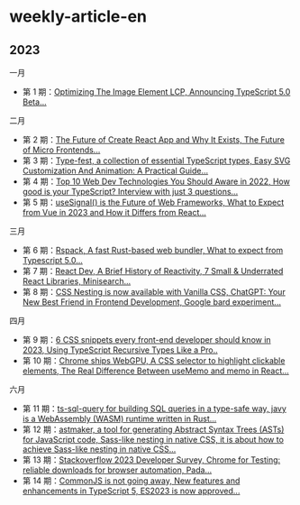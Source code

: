 # weekly-article-en

## 2023

一月

- 第 1 期：[Optimizing The Image Element LCP, Announcing TypeScript 5.0 Beta...](https://github.com/WJCHumble/weekly-article-en/issues/1)


二月

- 第 2 期：[The Future of Create React App and Why It Exists, The Future of Micro Frontends...](https://github.com/WJCHumble/weekly-article-en/issues/2)
- 第 3 期：[Type-fest, a collection of essential TypeScript types, Easy SVG Customization And Animation: A Practical Guide...](https://github.com/WJCHumble/weekly-article-en/issues/3)
- 第 4 期：[Top 10 Web Dev Technologies You Should Aware in 2022, How good is your TypeScript? Interview with just 3 questions... ](https://github.com/WJCHumble/weekly-article-en/issues/4)
- 第 5 期：[useSignal() is the Future of Web Frameworks, What to Expect from Vue in 2023 and How it Differs from React...](https://github.com/WJCHumble/weekly-article-en/issues/5)


三月

- 第 6 期：[Rspack, A fast Rust-based web bundler, What to expect from Typescript 5.0...](https://github.com/WJCHumble/weekly-article-en/issues/6)
- 第 7 期：[React Dev, A Brief History of Reactivity, 7 Small & Underrated React Libraries, Minisearch...](https://github.com/WJCHumble/weekly-article-en/issues/7)
- 第 8 期：[CSS Nesting is now available with Vanilla CSS, ChatGPT: Your New Best Friend in Frontend Development, Google bard experiment...](https://github.com/WJCHumble/weekly-article-en/issues/8)

四月

- 第 9 期：[6 CSS snippets every front-end developer should know in 2023, Using TypeScript Recursive Types Like a Pro..](https://github.com/WJCHumble/weekly-article-en/issues/9)
- 第 10 期：[Chrome ships WebGPU, A CSS selector to highlight clickable elements, The Real Difference Between useMemo and memo in React...](https://github.com/WJCHumble/weekly-article-en/issues/10)

六月

- 第 11 期：[ts-sql-query for building SQL queries in a type-safe way, javy is a WebAssembly (WASM) runtime written in Rust...](https://github.com/WJCHumble/weekly-article-en/issues/11)
- 第 12 期：[astmaker, a tool for generating Abstract Syntax Trees (ASTs) for JavaScript code, Sass-like nesting in native CSS, it is about how to achieve Sass-like nesting in native CSS...](https://github.com/WJCHumble/weekly-article-en/issues/12)
- 第 13 期：[Stackoverflow 2023 Developer Survey, Chrome for Testing: reliable downloads for browser automation, Pada... ](https://github.com/WJCHumble/weekly-article-en/issues/13)
- 第 14 期：[CommonJS is not going away, New features and enhancements in TypeScript 5, ES2023 is now approved...](https://github.com/WJCHumble/weekly-article-en/issues/13)
